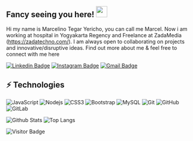 ## Fancy seeing you here! <img src="https://raw.githubusercontent.com/aemmadi/aemmadi/master/wave.gif" width="30px">
Hi my name is Marcelino Tegar Yericho, you can call me Marcel. Now i am working at hospital in Yogyakarta Regency and Freelance at ZadaMedia (https://zadatechno.com/). I am always open to collaborating on projects and innovative/disruptive ideas. Find out more about me & feel free to connect with me here


[![Linkedin Badge](https://img.shields.io/badge/-anirudhemmadi-blue?style=flat-square&logo=Linkedin&logoColor=white&link=https://www.linkedin.com/in/marcelino-tegar-yericho-46577b17b//)](https://www.linkedin.com/in/marcelino-tegar-yericho-46577b17b//)
[![Instagram Badge](https://img.shields.io/badge/-tegarmarcelino-purple?style=flat-square&logo=instagram&logoColor=white&link=https://instagram.com/tegarmarcelino/)](https://instagram.com/tegarmarcelino)
[![Gmail Badge](https://img.shields.io/badge/-marceldeveloper9@gmail.com-c14438?style=flat-square&logo=Gmail&logoColor=white&link=mailto:marceldeveloper9@gmail.com)](mailto:marceldeveloper9@gmail.com)

## ⚡ Technologies

![JavaScript](https://img.shields.io/badge/-JavaScript-black?style=flat-square&logo=javascript)
![Nodejs](https://img.shields.io/badge/-Nodejs-black?style=flat-square&logo=Node.js)
![CSS3](https://img.shields.io/badge/-CSS3-1572B6?style=flat-square&logo=css3)
![Bootstrap](https://img.shields.io/badge/-Bootstrap-563D7C?style=flat-square&logo=bootstrap)
![MySQL](https://img.shields.io/badge/-MySQL-black?style=flat-square&logo=mysql)
![Git](https://img.shields.io/badge/-Git-black?style=flat-square&logo=git)
![GitHub](https://img.shields.io/badge/-GitHub-181717?style=flat-square&logo=github)
![GitLab](https://img.shields.io/badge/-GitLab-FCA121?style=flat-square&logo=gitlab)

![Github Stats](https://github-readme-stats.vercel.app/api?username=aemmadi&count_private=true&show_icons=true&include_all_commits=true)
![Top Langs](https://github-readme-stats.vercel.app/api/top-langs/?username=aemmadi&hide=TeX&layout=compact)

![Visitor Badge](https://visitor-badge.laobi.icu/badge?page_id=aemmadi.aemmadi)
